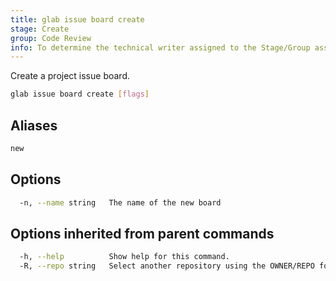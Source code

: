```yaml
---
title: glab issue board create
stage: Create
group: Code Review
info: To determine the technical writer assigned to the Stage/Group associated with this page, see https://about.gitlab.com/handbook/product/ux/technical-writing/#assignments
---
```


<!--
This documentation is auto generated by a script.
Please do not edit this file directly. Run `make gen-docs` instead.
-->

Create a project issue board.

```bash twoslash title="Terminal"
glab issue board create [flags]
```

## Aliases

```bash twoslash title="Terminal"
new
```

## Options

```bash twoslash title="Terminal"
  -n, --name string   The name of the new board
```

## Options inherited from parent commands

```bash twoslash title="Terminal"
  -h, --help          Show help for this command.
  -R, --repo string   Select another repository using the OWNER/REPO format or the project ID. Supports group namespaces.
```
